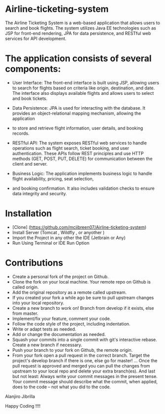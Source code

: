 #   Airline-ticketing-system
The Airline Ticketing System is a web-based application that allows users to search and book flights. 
The system utilizes Java EE technologies such as JSP for front-end rendering, JPA for data persistence,
and RESTful web services for API development.
#  The application consists of several components:
* User Interface: The front-end interface is built using JSP, allowing users to search for flights based
  on criteria like origin, destination, and date. The interface also displays available flights and allows users to select and book tickets.

* Data Persistence: JPA is used for interacting with the database. It provides an object-relational mapping mechanism, allowing the application
* to store and retrieve flight information, user details, and booking records.

* RESTful API: The system exposes RESTful web services to handle operations such as flight search, ticket booking, and user authentication.
  These APIs follow REST principles and use HTTP methods (GET, POST, PUT, DELETE) for communication between the client and server.

* Business Logic: The application implements business logic to handle flight availability, pricing, seat selection,
* and booking confirmation. It also includes validation checks to ensure data integrity and security.
#    Installation 
*  [Clone] (https://github.com/mcjibreen07/Airline-ticketing-system)
*  Install Server (Tomcat , Wildfly , or anyother )
*  Import the Project in any other the IDE (Jetbrain or Any)
*  Run Using Terminal or IDE Run Option
#    Contributions
*  Create a personal fork of the project on Github.
*  Clone the fork on your local machine. Your remote repo on Github is called origin.
*  Add the original repository as a remote called upstream.
*  If you created your fork a while ago be sure to pull upstream changes into your local repository.
*  Create a new branch to work on! Branch from develop if it exists, else from master.
*  Implement/fix your feature, comment your code.
*  Follow the code style of the project, including indentation.
*  Write or adapt tests as needed.
*  Add or change the documentation as needed.
*  Squash your commits into a single commit with git's interactive rebase. Create a new branch if necessary.
*  Push your branch to your fork on Github, the remote origin.
*  From your fork open a pull request in the correct branch. Target the project's develop branch if there is one, else go for master!
...
Once the pull request is approved and merged you can pull the changes from upstream to your local repo and delete your extra branch(es).
And last but not least: Always write your commit messages in the present tense. Your commit message should describe what the commit, when applied, does to the code – not what you did to the code.

Alanjiro Jibrilla
  
Happy Coding !!!!
